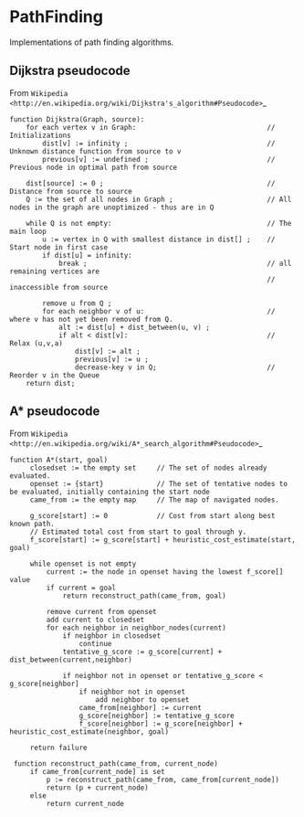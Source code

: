 PathFinding
===========

Implementations of path finding algorithms.

Dijkstra pseudocode
-------------------

From `Wikipedia <http://en.wikipedia.org/wiki/Dijkstra's_algorithm#Pseudocode>`_

    function Dijkstra(Graph, source):
        for each vertex v in Graph:                                // Initializations
            dist[v] := infinity ;                                  // Unknown distance function from source to v
            previous[v] := undefined ;                             // Previous node in optimal path from source

        dist[source] := 0 ;                                        // Distance from source to source
        Q := the set of all nodes in Graph ;                       // All nodes in the graph are unoptimized - thus are in Q

        while Q is not empty:                                      // The main loop
            u := vertex in Q with smallest distance in dist[] ;    // Start node in first case
            if dist[u] = infinity:
                break ;                                            // all remaining vertices are
                                                                   // inaccessible from source

            remove u from Q ;
            for each neighbor v of u:                              // where v has not yet been removed from Q.
                alt := dist[u] + dist_between(u, v) ;
                if alt < dist[v]:                                  // Relax (u,v,a)
                    dist[v] := alt ;
                    previous[v] := u ;
                    decrease-key v in Q;                           // Reorder v in the Queue
        return dist;

A* pseudocode
-------------

From `Wikipedia <http://en.wikipedia.org/wiki/A*_search_algorithm#Pseudocode>`_

    function A*(start, goal)
         closedset := the empty set     // The set of nodes already evaluated.
         openset := {start}             // The set of tentative nodes to be evaluated, initially containing the start node
         came_from := the empty map     // The map of navigated nodes.

         g_score[start] := 0            // Cost from start along best known path.
         // Estimated total cost from start to goal through y.
         f_score[start] := g_score[start] + heuristic_cost_estimate(start, goal)

         while openset is not empty
             current := the node in openset having the lowest f_score[] value
             if current = goal
                 return reconstruct_path(came_from, goal)

             remove current from openset
             add current to closedset
             for each neighbor in neighbor_nodes(current)
                 if neighbor in closedset
                     continue
                 tentative_g_score := g_score[current] + dist_between(current,neighbor)

                 if neighbor not in openset or tentative_g_score < g_score[neighbor]
                     if neighbor not in openset
                         add neighbor to openset
                     came_from[neighbor] := current
                     g_score[neighbor] := tentative_g_score
                     f_score[neighbor] := g_score[neighbor] + heuristic_cost_estimate(neighbor, goal)

         return failure

     function reconstruct_path(came_from, current_node)
         if came_from[current_node] is set
             p := reconstruct_path(came_from, came_from[current_node])
             return (p + current_node)
         else
             return current_node
